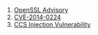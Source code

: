 
1. [OpenSSL Advisory](https://www.openssl.org/news/secadv/20140605.txt)
2. [CVE-2014-0224](http://cve.mitre.org/cgi-bin/cvename.cgi?name=CVE-2014-0224)
3. [CCS Injection Vulnerability](http://ccsinjection.lepidum.co.jp/)